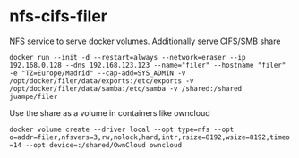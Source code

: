 # nfs-cifs-filer
NFS service to serve docker volumes. Additionally serve CIFS/SMB share

`docker run --init -d --restart=always --network=eraser --ip 192.168.0.128 --dns 192.168.123.123 --name="filer" --hostname "filer" -e "TZ=Europe/Madrid" --cap-add=SYS_ADMIN -v /opt/docker/filer/data/exports:/etc/exports -v /opt/docker/filer/data/samba:/etc/samba -v /shared:/shared juampe/filer`

Use the share as a volume in containers like owncloud

`docker volume create --driver local --opt type=nfs --opt o=addr=filer,nfsvers=3,rw,nolock,hard,intr,rsize=8192,wsize=8192,timeo=14 --opt device=:/shared/OwnCloud owncloud`
